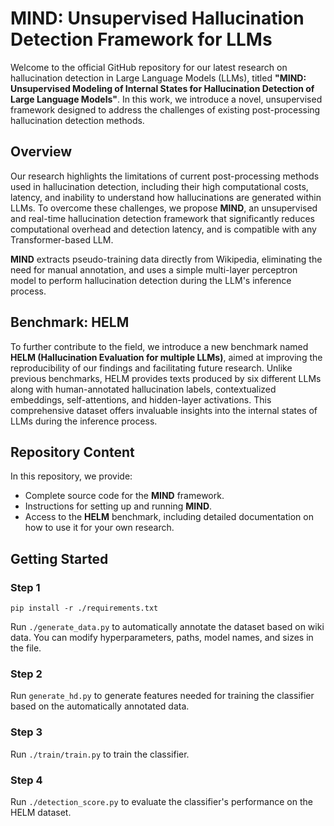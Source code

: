 # MIND: Unsupervised Hallucination Detection Framework for LLMs

Welcome to the official GitHub repository for our latest research on hallucination detection in Large Language Models (LLMs), titled **"MIND: Unsupervised Modeling of Internal States for Hallucination Detection of Large Language Models"**. In this work, we introduce a novel, unsupervised framework designed to address the challenges of existing post-processing hallucination detection methods. 

## Overview

Our research highlights the limitations of current post-processing methods used in hallucination detection, including their high computational costs, latency, and inability to understand how hallucinations are generated within LLMs. To overcome these challenges, we propose **MIND**, an unsupervised and real-time hallucination detection framework that significantly reduces computational overhead and detection latency, and is compatible with any Transformer-based LLM.

**MIND** extracts pseudo-training data directly from Wikipedia, eliminating the need for manual annotation, and uses a simple multi-layer perceptron model to perform hallucination detection during the LLM's inference process.

## Benchmark: HELM

To further contribute to the field, we introduce a new benchmark named **HELM (Hallucination Evaluation for multiple LLMs)**, aimed at improving the reproducibility of our findings and facilitating future research. Unlike previous benchmarks, HELM provides texts produced by six different LLMs along with human-annotated hallucination labels, contextualized embeddings, self-attentions, and hidden-layer activations. This comprehensive dataset offers invaluable insights into the internal states of LLMs during the inference process.

## Repository Content

In this repository, we provide:

- Complete source code for the **MIND** framework.
- Instructions for setting up and running **MIND**.
- Access to the **HELM** benchmark, including detailed documentation on how to use it for your own research.

## Getting Started

### Step 1

```
pip install -r ./requirements.txt
```

Run `./generate_data.py` to automatically annotate the dataset based on wiki data. You can modify hyperparameters, paths, model names, and sizes in the file.

### Step 2

Run `generate_hd.py` to generate features needed for training the classifier based on the automatically annotated data.

### Step 3

Run `./train/train.py` to train the classifier.

### Step 4

Run `./detection_score.py` to evaluate the classifier's performance on the HELM dataset.